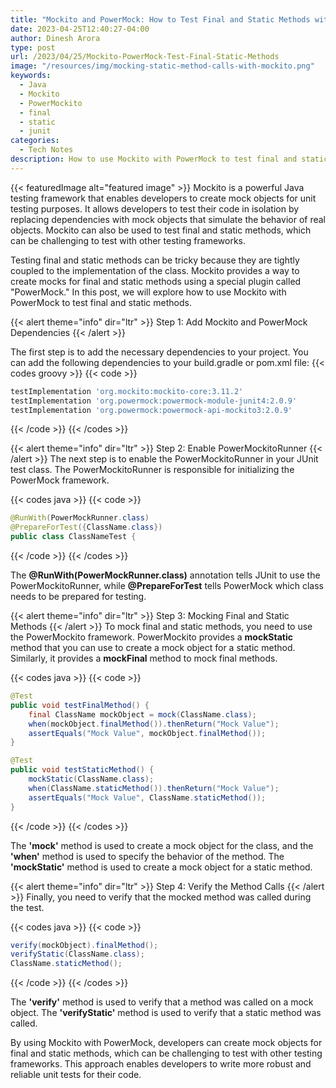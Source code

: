 ```yaml
---
title: "Mockito and PowerMock: How to Test Final and Static Methods with Ease"
date: 2023-04-25T12:40:27-04:00
author: Dinesh Arora
type: post
url: /2023/04/25/Mockito-PowerMock-Test-Final-Static-Methods
image: "/resources/img/mocking-static-method-calls-with-mockito.png"
keywords:
  - Java
  - Mockito
  - PowerMockito
  - final
  - static
  - junit
categories:
  - Tech Notes
description: How to use Mockito with PowerMock to test final and static methods in Java. It outlines a step-by-step guide, from adding necessary dependencies to verifying method calls.
---
```


{{< featuredImage alt="featured image" >}}
Mockito is a powerful Java testing framework that enables developers to create mock objects for unit testing purposes. It allows developers to test their code in isolation by replacing dependencies with mock objects that simulate the behavior of real objects. Mockito can also be used to test final and static methods, which can be challenging to test with other testing frameworks.

Testing final and static methods can be tricky because they are tightly coupled to the implementation of the class. Mockito provides a way to create mocks for final and static methods using a special plugin called "PowerMock." In this post, we will explore how to use Mockito with PowerMock to test final and static methods.

{{< alert theme="info" dir="ltr" >}}
Step 1: Add Mockito and PowerMock Dependencies
{{< /alert >}}

The first step is to add the necessary dependencies to your project. You can add the following dependencies to your build.gradle or pom.xml file:
{{< codes groovy >}}
{{< code >}}

```groovy
testImplementation 'org.mockito:mockito-core:3.11.2'
testImplementation 'org.powermock:powermock-module-junit4:2.0.9'
testImplementation 'org.powermock:powermock-api-mockito3:2.0.9'
```

{{< /code >}}
{{< /codes >}}

{{< alert theme="info" dir="ltr" >}}
Step 2: Enable PowerMockitoRunner
{{< /alert >}}
The next step is to enable the PowerMockitoRunner in your JUnit test class. The PowerMockitoRunner is responsible for initializing the PowerMock framework.

{{< codes java >}}
{{< code >}}

```java
@RunWith(PowerMockRunner.class)
@PrepareForTest({ClassName.class})
public class ClassNameTest {
```

{{< /code >}}
{{< /codes >}}

The **@RunWith(PowerMockRunner.class)** annotation tells JUnit to use the PowerMockitoRunner, while **@PrepareForTest** tells PowerMock which class needs to be prepared for testing.

{{< alert theme="info" dir="ltr" >}}
Step 3: Mocking Final and Static Methods
{{< /alert  >}}
To mock final and static methods, you need to use the PowerMockito framework. PowerMockito provides a **mockStatic** method that you can use to create a mock object for a static method. Similarly, it provides a **mockFinal** method to mock final methods.

{{< codes java >}}
{{< code >}}

```java
@Test
public void testFinalMethod() {
    final ClassName mockObject = mock(ClassName.class);
    when(mockObject.finalMethod()).thenReturn("Mock Value");
    assertEquals("Mock Value", mockObject.finalMethod());
}

@Test
public void testStaticMethod() {
    mockStatic(ClassName.class);
    when(ClassName.staticMethod()).thenReturn("Mock Value");
    assertEquals("Mock Value", ClassName.staticMethod());
}
```

{{< /code >}}
{{< /codes >}}

The **'mock'** method is used to create a mock object for the class, and the **'when'** method is used to specify the behavior of the method. The **'mockStatic'** method is used to create a mock object for a static method.

{{< alert theme="info" dir="ltr" >}}
Step 4: Verify the Method Calls
{{< /alert >}}
Finally, you need to verify that the mocked method was called during the test.

{{< codes java >}}
{{< code >}}

```java
verify(mockObject).finalMethod();
verifyStatic(ClassName.class);
ClassName.staticMethod();
```

{{< /code >}}
{{< /codes >}}

The **'verify'** method is used to verify that a method was called on a mock object. The **'verifyStatic'** method is used to verify that a static method was called.

By using Mockito with PowerMock, developers can create mock objects for final and static methods, which can be challenging to test with other testing frameworks. This approach enables developers to write more robust and reliable unit tests for their code.
